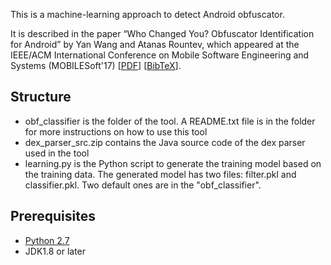 This is a machine-learning approach to detect Android obfuscator. 

It is described in the paper “Who Changed You? Obfuscator Identification for Android” by Yan Wang and Atanas Rountev, which appeared at the IEEE/ACM International Conference on Mobile Software Engineering and Systems (MOBILESoft'17) \[[PDF](http://web.cse.ohio-state.edu/presto/pubs/msoft17.pdf)\] \[[BibTeX](http://web.cse.ohio-state.edu/presto/pubs/msoft17.bib)\].

## Structure
* obf_classifier is the folder of the tool. A README.txt file is in the folder for more instructions on how to use this tool
* dex_parser_src.zip contains the Java source code of the dex parser used in the tool
* learning.py is the Python script to generate the training model based on the training data. The generated model has two files: filter.pkl and classifier.pkl. Two default ones are in the "obf_classifier". 

## Prerequisites
 * [Python 2.7](https://www.python.org/download/releases/2.7/)
 * JDK1.8 or later
